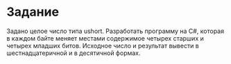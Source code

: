 # Задание

Задано целое число типа ushort. Разработать программу на C#, которая в каждом байте меняет местами содержимое четырех старших и четырех младших битов. Исходное число и результат вывести в шестнадцатеричной и в десятичной формах.